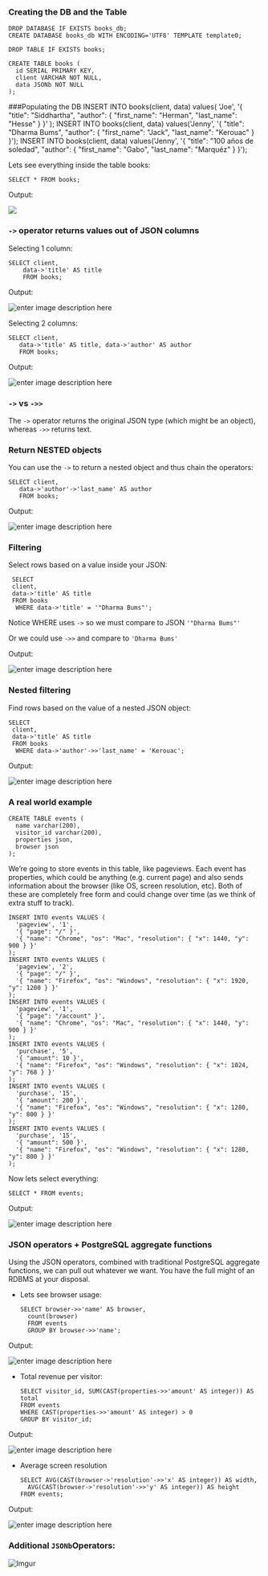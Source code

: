 ### Creating the DB and the Table

    DROP DATABASE IF EXISTS books_db;
    CREATE DATABASE books_db WITH ENCODING='UTF8' TEMPLATE template0;

    DROP TABLE IF EXISTS books;

    CREATE TABLE books (
      id SERIAL PRIMARY KEY,
      client VARCHAR NOT NULL,
      data JSONb NOT NULL
    );

###Populating the DB
INSERT INTO books(client, data)
values(
'Joe',
'{ "title": "Siddhartha", "author": { "first_name": "Herman", "last_name": "Hesse" } }'
);
INSERT INTO books(client, data)
values('Jenny',
'{ "title": "Dharma Bums", "author": { "first_name": "Jack", "last_name": "Kerouac" } }');
INSERT INTO books(client, data)
values('Jenny',
'{ "title": "100 años de soledad", "author": { "first_name": "Gabo", "last_name": "Marquéz" } }');

Lets see everything inside the table books:

    SELECT * FROM books;

Output:

![](http://i.imgur.com/T26elII.png)

### `->` operator returns values out of JSON columns

Selecting 1 column:

    SELECT client,
        data->'title' AS title
        FROM books;


Output:

![enter image description here](http://i.imgur.com/Pab2puE.png)

Selecting 2 columns:

    SELECT client,
       data->'title' AS title, data->'author' AS author
       FROM books;


Output:

![enter image description here](http://i.imgur.com/fWHUsre.png)

### `->` vs `->>`

The `->` operator returns the original JSON type (which might be an object), whereas `->>` returns text.

### Return NESTED objects

You can use the `->` to return a nested object and thus chain the operators:

    SELECT client,
       data->'author'->'last_name' AS author
       FROM books;


Output:

![enter image description here](http://i.imgur.com/NgSPIFU.png)

### Filtering

Select rows based on a value inside your JSON:

     SELECT
     client,
     data->'title' AS title
     FROM books
      WHERE data->'title' = '"Dharma Bums"';

Notice WHERE uses `->` so we must compare to JSON `'"Dharma Bums"'`

Or we could use `->>` and compare to `'Dharma Bums'`

Output:

![enter image description here](http://i.imgur.com/2seaUNK.png)

### Nested filtering

Find rows based on the value of a nested JSON object:

    SELECT
     client,
     data->'title' AS title
     FROM books
      WHERE data->'author'->>'last_name' = 'Kerouac';

Output:

![enter image description here](http://i.imgur.com/yeBMj0T.png)

### A real world example

    CREATE TABLE events (
      name varchar(200),
      visitor_id varchar(200),
      properties json,
      browser json
    );

We’re going to store events in this table, like pageviews. Each event has properties, which could be anything (e.g. current page) and also sends information about the browser (like OS, screen resolution, etc). Both of these are completely free form and could change over time (as we think of extra stuff to track).

    INSERT INTO events VALUES (
      'pageview', '1',
      '{ "page": "/" }',
      '{ "name": "Chrome", "os": "Mac", "resolution": { "x": 1440, "y": 900 } }'
    );
    INSERT INTO events VALUES (
      'pageview', '2',
      '{ "page": "/" }',
      '{ "name": "Firefox", "os": "Windows", "resolution": { "x": 1920, "y": 1200 } }'
    );
    INSERT INTO events VALUES (
      'pageview', '1',
      '{ "page": "/account" }',
      '{ "name": "Chrome", "os": "Mac", "resolution": { "x": 1440, "y": 900 } }'
    );
    INSERT INTO events VALUES (
      'purchase', '5',
      '{ "amount": 10 }',
      '{ "name": "Firefox", "os": "Windows", "resolution": { "x": 1024, "y": 768 } }'
    );
    INSERT INTO events VALUES (
      'purchase', '15',
      '{ "amount": 200 }',
      '{ "name": "Firefox", "os": "Windows", "resolution": { "x": 1280, "y": 800 } }'
    );
    INSERT INTO events VALUES (
      'purchase', '15',
      '{ "amount": 500 }',
      '{ "name": "Firefox", "os": "Windows", "resolution": { "x": 1280, "y": 800 } }'
    );

Now lets select everything:

    SELECT * FROM events;

Output:

![enter image description here](http://i.imgur.com/b5Hw0NN.png)

### JSON operators + PostgreSQL aggregate functions

Using the JSON operators, combined with traditional PostgreSQL aggregate functions, we can pull out whatever we want. You have the full might of an RDBMS at your disposal.

- Lets see browser usage:

      SELECT browser->>'name' AS browser,
        count(browser)
        FROM events
        GROUP BY browser->>'name';

Output:

![enter image description here](http://i.imgur.com/jvw6bz7.png)

- Total revenue per visitor:

      SELECT visitor_id, SUM(CAST(properties->>'amount' AS integer)) AS total
      FROM events
      WHERE CAST(properties->>'amount' AS integer) > 0
      GROUP BY visitor_id;

Output:

![enter image description here](http://i.imgur.com/6cOnNl9.png)

- Average screen resolution

      SELECT AVG(CAST(browser->'resolution'->>'x' AS integer)) AS width,
        AVG(CAST(browser->'resolution'->>'y' AS integer)) AS height
      FROM events;

Output:

![enter image description here](http://i.imgur.com/RfVELht.png)

### Additional `JSONb`Operators:

![Imgur](http://i.imgur.com/rwPJ473.png)
